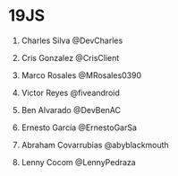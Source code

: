 # 19JS

1. Charles Silva @DevCharles

2. Cris Gonzalez @CrisClient
3. Marco Rosales @MRosales0390
4. Victor Reyes @fiveandroid
5. Ben Alvarado @DevBenAC
6. Ernesto García @ErnestoGarSa
7. Abraham Covarrubias @abyblackmouth
8. Lenny Cocom @LennyPedraza
